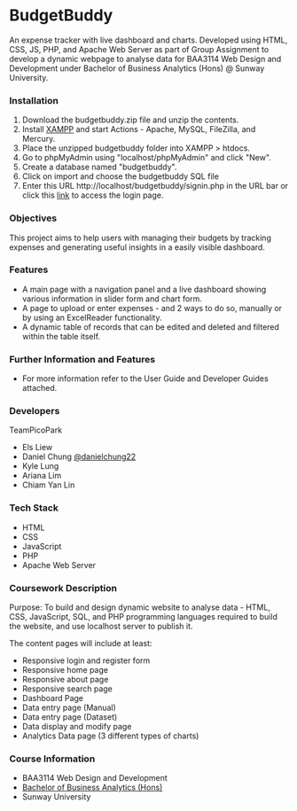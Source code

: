 # BudgetBuddy
An expense tracker with live dashboard and charts. 
Developed using HTML, CSS, JS, PHP, and Apache Web Server as part of Group Assignment to develop a dynamic webpage to analyse data for BAA3114 Web Design and Development under Bachelor of Business Analytics (Hons) @ Sunway University.

### Installation
1. Download the budgetbuddy.zip file and unzip the contents.
2. Install [XAMPP](https://www.apachefriends.org/download.html) and start Actions - Apache, MySQL, FileZilla, and Mercury.
3. Place the unzipped budgetbuddy folder into XAMPP > htdocs.
4. Go to phpMyAdmin using "localhost/phpMyAdmin" and click "New".
5. Create a database named "budgetbuddy".
6. Click on import and choose the budgetbuddy SQL file
7. Enter this URL http://localhost/budgetbuddy/signin.php in the URL bar or click this [link](http://localhost/budgetbuddy/signin.php) to access the login page.

### Objectives
This project aims to help users with managing their budgets by tracking expenses and generating useful insights in a easily visible dashboard. 

### Features
* A main page with a navigation panel and a live dashboard showing various information in slider form and chart form.
* A page to upload or enter expenses - and 2 ways to do so, manually or by using an ExcelReader functionality.
* A dynamic table of records that can be edited and deleted and filtered within the table itself.

### Further Information and Features
* For more information refer to the User Guide and Developer Guides attached. 

### Developers
TeamPicoPark
* Els Liew
* Daniel Chung [@danielchung22](https://github.com/danielchung22)
* Kyle Lung
* Ariana Lim
* Chiam Yan Lin

### Tech Stack
* HTML
* CSS
* JavaScript
* PHP
* Apache Web Server

### Coursework Description
Purpose: To build and design dynamic website to analyse data - HTML, CSS, JavaScript, SQL, and PHP programming languages required to build the website, and use localhost server to publish it.

The content pages will include at least:
* Responsive login and register form
* Responsive home page
* Responsive about page
* Responsive search page
* Dashboard Page
* Data entry page (Manual)
* Data entry page (Dataset)
* Data display and modify page
* Analytics Data page (3 different types of charts)

### Course Information
* BAA3114 Web Design and Development
* [Bachelor of Business Analytics (Hons)](https://sunwayuniversity.edu.my/sunway-business-school/courses/bachelor-of-business-analytics-honours)
* Sunway University


